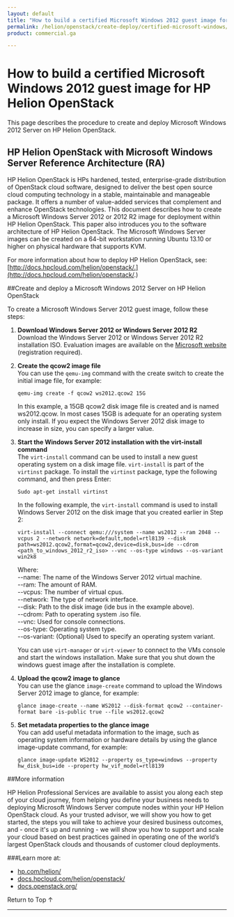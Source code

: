 ```yaml
---
layout: default
title: "How to build a certified Microsoft Windows 2012 guest image for HP Helion OpenStack "
permalink: /helion/openstack/create-deploy/certified-microsoft-windows/guest-image/
product: commercial.ga

---
```

<!--UNDER REVISION-->


<script>

function PageRefresh {
onLoad="window.refresh"
}

PageRefresh();

</script>

<!---
<p style="font-size: small;"> <a href="/helion/openstack/install-beta/kvm/">&#9664; PREV</a> | <a href="/helion/openstack/install-beta-overview/">&#9650; UP</a> | <a href="/helion/openstack/install-beta/esx/">NEXT &#9654;</a> </p> -->


# How to build a certified Microsoft Windows 2012 guest image for HP Helion OpenStack 

This page describes the procedure to create and deploy Microsoft Windows 2012 Server on HP Helion OpenStack.

## HP Helion OpenStack with Microsoft Windows Server Reference Architecture (RA)


HP Helion OpenStack is HPs hardened, tested, enterprise-grade distribution of OpenStack cloud software, designed to deliver the best open source cloud computing technology in a stable, maintainable and manageable package. It offers a number of value-added services that complement and enhance OpenStack technologies.
This document describes how to create a Microsoft Windows Server 2012 or 2012 R2 image for deployment within HP Helion OpenStack. This paper also introduces you to the software architecture of HP Helion OpenStack.
The Microsoft Windows Server images can be created on a 64-bit workstation running Ubuntu 13.10 or higher on physical hardware that supports KVM.

For more information about how to deploy HP Helion OpenStack, see: [http://docs.hpcloud.com/helion/openstack/.](http://docs.hpcloud.com/helion/openstack/.)

##Create and deploy a Microsoft Windows 2012 Server on HP Helion OpenStack

To create a Microsoft Windows Server 2012 guest image, follow these steps:

1.	**Download Windows Server 2012 or Windows Server 2012 R2** <br> 
Download the Windows Server 2012 or Windows Server 2012 R2 installation ISO. Evaluation images are available on the [Microsoft website]([http://www.microsoft.com/en-us/evalcenter/evaluate-windows-server-2012](http://www.microsoft.com/en-us/evalcenter/evaluate-windows-server-2012)) (registration required).

2.	**Create the qcow2 image file** <br>
You can use the `qemu-img` command with the create switch to create the initial image file, for example:

		qemu-img create -f qcow2 ws2012.qcow2 15G

	In this example, a 15GB qcow2 disk image file is created and is named ws2012.qcow. In most cases 15GB is adequate for an operating system only install. If you expect the Windows Server 2012 disk image to increase in size, you can specify a larger value.


3.	**Start the Windows Server 2012 installation with the virt-install command** <br>
The `virt-install` command can be used to install a new guest operating system on a disk image file. `virt-install` is part of the `virtinst` package. To install the `virtinst` package, type the following command, and then press Enter:

		Sudo apt-get install virtinst

	In the following example, the `virt-install` command is used to install Windows Server 2012 on the disk image that you created earlier in Step 2:

		virt-install --connect qemu:///system --name ws2012 --ram 2048 --vcpus 2 --network network=default,model=rtl8139 --disk path=ws2012.qcow2,format=qcow2,device=disk,bus=ide --cdrom <path_to_windows_2012_r2_iso> --vnc --os-type windows --os-variant win2k8

	Where:<br>
 	--name: The name of the Windows Server 2012 virtual machine.<br>
	--ram: The amount of RAM. <br>
	--vcpus: The number of virtual cpus. <br>
	--network: The type of network interface. <br>
	--disk: Path to the disk image (ide bus in the example above). <br>
	--cdrom: Path to operating system .iso file. <br>
	--vnc: Used for console connections. <br>
	--os-type: Operating system type. <br>
	--os-variant: (Optional) Used to specify an operating system variant. <br>

	You can use `virt-manager` or `virt-viewer` to connect to the VMs console and start the windows installation. Make sure that you shut down the windows guest image after the installation is complete.


4.	**Upload the qcow2 image to glance**<br>
You can use the glance `image-create` command to upload the Windows Server 2012 image to glance, for example:

		glance image-create --name WS2012 --disk-format qcow2 --container-format bare -is-public true --file ws2012.qcow2

5.	**Set metadata properties to the glance image**<br>
You can add useful metadata information to the image, such as operating system information or hardware details by using the glance image-update command, for example:

		glance image-update WS2012 --property os_type=windows --property hw_disk_bus=ide --property hw_vif_model=rtl8139


##More information

HP Helion Professional Services are available to assist you along each step of your cloud journey, from helping you define your business needs to deploying Microsoft Windows Server compute nodes within your HP Helion OpenStack cloud. As your trusted advisor, we will show you how to get started, the steps you will take to achieve your desired business outcomes, and - once it's up and running - we will show you how to support and scale your cloud based on best practices gained in operating one of the world’s largest OpenStack clouds and thousands of customer cloud deployments.

###Learn more at:

* [hp.com/helion/](http://www8.hp.com/us/en/cloud/helion-overview.html)
* [docs.hpcloud.com/helion/openstack/](http://docs.hpcloud.com/helion/openstack/)
* [docs.openstack.org/](http://docs.openstack.org/)



<a href="#top" style="padding:14px 0px 14px 0px; text-decoration: none;"> Return to Top &#8593; </a>

----
